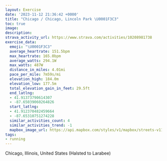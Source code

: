 ```yaml
---
layout: Exercise
date: '2023-11-12 21:36:42 +0000'
title: "Chicago / Chicago, Lincoln Park \U0001F3C3"
toc: true
image:
description:
strava_activity_url: https://www.strava.com/activities/10208981738
exercise_data:
  emoji: "\U0001F3C3"
  average_heartrate: 151.5bpm
  max_heartrate: 165.0bpm
  average_watts: 294.1W
  max_watts: 487W
  distance_in_miles: 4.01mi
  pace_per_mile: 7m59s/mi
  elevation_high: 184.0m
  elevation_low: 177.5m
  total_elevation_gain_in_feet: 29.5ft
  end_latlng:
  - 41.91373790614307
  - -87.65039060264826
  start_latlng:
  - 41.912370482459664
  - -87.65310751274228
  similar_activities_count: 4
  similar_activities_trend: -1
  mapbox_image_url: https://api.mapbox.com/styles/v1/mapbox/streets-v11/static/path-5+787af2-1.0(%7Bgy~Fvl~uO%3FaEGaDEqEC%5DMAGq%40BeHI%7BREYCE_BBKGCUIkIBmHAWGa%40AqAEg%40CaAKo%40A%7D%40%3FyEEoH%40%7BECwDDu%40LaA%3Fc%40C_%40I_%40_%40cAUaAMu%40MiACg%40BgBEgANkBGsABmCEeASy%40%5BsCMo%40%40GHLCMGGQBeCbBuBnAoAh%40i%40X%7BFhBu%40HqCl%40wATyARsBTkFfAmH%60Bi%40FqBP_%40%3Fi%40E%7B%40Ug%40%40i%40EOD_%40r%40q%40XM%5CC%60%40TrAHhATrA%40z%40Jr%40FpBCbALj%40Bd%40Al%40Q~%40%3Fl%40LdA%40fBVzA%40bAL~%40PDrCKbQSJHDhWJnPB%60%40Th%40XFdBCt%40%40f%40EhA%3FJ%40DFBF%3FLGr%40D%60B%3F%7C%40JzCHrADRLHL%40tCQrBCZ%3F%5EHP%3FbRYlEC%60%40DLJBZAzCBfH),pin-s-s+e5b22e(-87.65148,41.91374),pin-s-f+89ae00(-87.64852,41.91376000000004)/auto/800x800?access_token=pk.eyJ1Ijoiam9zaGJlY2ttYW4iLCJhIjoiY205eWR2aDd1MWZ6djJrbXc4a3M0bWZleiJ9.XiG9OWkNcZk2QzjJbxLB4A
tags:
- running
---
```




Chicago, Illinois, United States (Halsted to Larabee)
